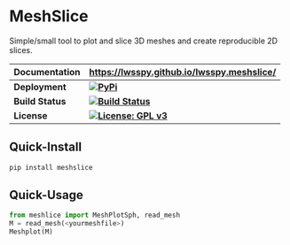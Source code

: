 # MeshSlice

Simple/small tool to plot and slice 3D meshes and create reproducible 2D slices.

|__Documentation__| __https://lwsspy.github.io/lwsspy.meshslice/__|
|-|-|
|__Deployment__  | __[![PyPi](https://img.shields.io/pypi/v/meshslice.svg?logo=python&logoColor=white)](https://pypi.org/project/meshslice/0.0.3/)__|
|__Build Status__| __[![Build Status](https://travis-ci.com/lwsspy/lwsspy.meshslice.svg?branch=main)](https://travis-ci.com/lwsspy/lwsspy.meshslice)__|
|__License__     |__[![License: GPL v3](https://img.shields.io/badge/License-GPLv3-blue.svg)](https://www.gnu.org/licenses/gpl-3.0)__|



## Quick-Install

```bash
pip install meshslice
```


## Quick-Usage

```python
from meshlice import MeshPlotSph, read_mesh
M = read_mesh(<yourmeshfile>)
Meshplot(M)
```





